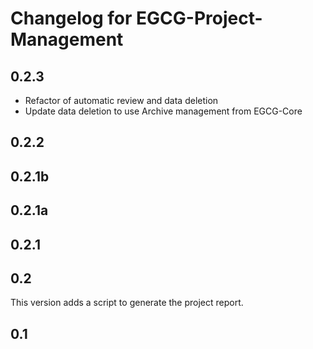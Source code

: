 Changelog for EGCG-Project-Management
=====================================

0.2.3
-----
 - Refactor of automatic review and data deletion
 - Update data deletion to use Archive management from EGCG-Core
 

0.2.2  
-----

0.2.1b
------

0.2.1a
------

0.2.1
-----

0.2
---
This version adds a script to generate the project report.

0.1
---
